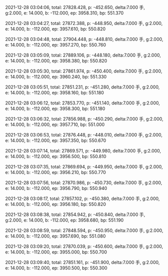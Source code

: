 2021-12-28 03:04:06, total: 27828.428, p: -452.650, delta:7.000 手, g:2.000, e: 14.000, b: -112.000, ep: 3958.310, bp: 551.370

2021-12-28 03:04:27, total: 27872.388, p: -448.950, delta:7.000 手, g:2.000, e: 14.000, b: -112.000, ep: 3957.610, bp: 550.820

2021-12-28 03:04:48, total: 27904.448, p: -448.810, delta:7.000 手, g:2.000, e: 14.000, b: -112.000, ep: 3957.270, bp: 550.760

2021-12-28 03:05:09, total: 27889.106, p: -448.180, delta:7.000 手, g:2.000, e: 14.000, b: -112.000, ep: 3958.380, bp: 550.820

2021-12-28 03:05:30, total: 27861.974, p: -450.400, delta:7.000 手, g:2.000, e: 14.000, b: -112.000, ep: 3960.240, bp: 551.330

2021-12-28 03:05:51, total: 27851.231, p: -451.280, delta:7.000 手, g:2.000, e: 14.000, b: -112.000, ep: 3958.160, bp: 551.180

2021-12-28 03:06:12, total: 27853.770, p: -451.140, delta:7.000 手, g:2.000, e: 14.000, b: -112.000, ep: 3958.300, bp: 551.180

2021-12-28 03:06:32, total: 27856.988, p: -450.290, delta:7.000 手, g:2.000, e: 14.000, b: -112.000, ep: 3957.710, bp: 551.000

2021-12-28 03:06:53, total: 27876.448, p: -448.010, delta:7.000 手, g:2.000, e: 14.000, b: -112.000, ep: 3957.350, bp: 550.670

2021-12-28 03:07:14, total: 27869.571, p: -449.980, delta:7.000 手, g:2.000, e: 14.000, b: -112.000, ep: 3956.500, bp: 550.810

2021-12-28 03:07:35, total: 27869.694, p: -449.950, delta:7.000 手, g:2.000, e: 14.000, b: -112.000, ep: 3956.210, bp: 550.770

2021-12-28 03:07:56, total: 27870.986, p: -450.730, delta:7.000 手, g:2.000, e: 14.000, b: -112.000, ep: 3956.790, bp: 550.940

2021-12-28 03:08:17, total: 27857.102, p: -450.380, delta:7.000 手, g:2.000, e: 14.000, b: -112.000, ep: 3956.180, bp: 550.820

2021-12-28 03:08:38, total: 27854.942, p: -450.840, delta:7.000 手, g:2.000, e: 14.000, b: -112.000, ep: 3958.680, bp: 551.190

2021-12-28 03:08:59, total: 27848.594, p: -450.950, delta:7.000 手, g:2.000, e: 14.000, b: -112.000, ep: 3957.690, bp: 551.080

2021-12-28 03:09:20, total: 27870.039, p: -450.600, delta:7.000 手, g:2.000, e: 14.000, b: -112.000, ep: 3955.000, bp: 550.700

2021-12-28 03:09:40, total: 27851.161, p: -451.900, delta:7.000 手, g:2.000, e: 14.000, b: -112.000, ep: 3950.500, bp: 550.300